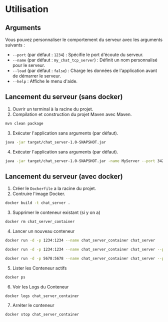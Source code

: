 # Utilisation

## Arguments

   Vous pouvez personnaliser le comportement du serveur avec les arguments suivants :

   - `--port` (par défaut : `1234`) : Spécifie le port d'écoute du serveur.
   - `--name` (par défaut : `my_chat_tcp_server`) : Définit un nom personnalisé pour le serveur.
   - `--load` (par défaut : `false`) : Charge les données de l'application avant de démarrer le serveur.
   - `--help` : Affiche le menu d'aide.

## Lancement du serveur (sans docker)

1. Ouvrir un terminal à la racine du projet. 
2. Compilation et construction du projet Maven avec Maven.
```bash
mvn clean package
```
3. Exécuter l'application sans arguments (par défaut).
```bash
java -jar target/chat_server-1.0-SNAPSHOT.jar
```
4. Exécuter l'application sans arguments (par défaut).
```bash
java -jar target/chat_server-1.0-SNAPSHOT.jar -name MyServer --port 3424
```

## Lancement du serveur (avec docker)
1. Créer le `Dockerfile` a la racine du projet.
2. Contruire l'image Docker.
```bash
docker build -t chat_server .
```
3. Supprimer le conteneur existant (si y on a)
```bash
docker rm chat_server_container
```
4. Lancer un nouveau conteneur
```bash
docker run -d -p 1234:1234 --name chat_server_container chat_server
```
```bash
docker run -d -p 1234:1234 --name chat_server_container chat_server --port 1234 --name my_chat_tcp_server --load false
```
```bash
docker run -d -p 5678:5678 --name chat_server_container chat_server --port 5678 --name custom_server --load true
```
5. Lister les Conteneur actifs
```bash
docker ps
```
6. Voir les Logs du Conteneur
```bash
docker logs chat_server_container
```
7. Arréter le conteneur 
```bash
docker stop chat_server_container
```